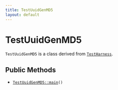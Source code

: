 ```yaml
---
title: TestUuidGenMD5
layout: default
---
```


# TestUuidGenMD5

<code>TestUuidGenMD5</code> is a class derived from <code><a href="TestHarness">TestHarness</a></code>.

## Public Methods

* <code><a href="TestUuidGenMD5%3A%3Amain">TestUuidGenMD5::main</a>()</code>

